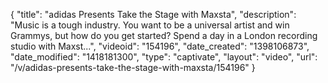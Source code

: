 {
    "title": "adidas Presents Take the Stage with Maxsta",
    "description": "Music is a tough industry. You want to be a universal artist and win Grammys, but how do you get started? Spend a day in a London recording studio with Maxst...",
    "videoid": "154196",
    "date_created": "1398106873",
    "date_modified": "1418181300",
    "type": "captivate",
    "layout": "video",
    "url": "\/v\/adidas-presents-take-the-stage-with-maxsta\/154196"
}